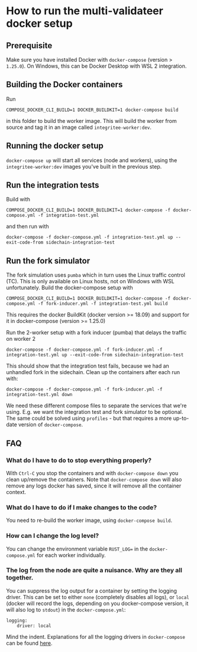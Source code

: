 #  How to run the multi-validateer docker setup

## Prerequisite

Make sure you have installed Docker with `docker-compose` (version > `1.25.0`). On Windows, this can be Docker Desktop with WSL 2 integration.

## Building the Docker containers

Run
```
COMPOSE_DOCKER_CLI_BUILD=1 DOCKER_BUILDKIT=1 docker-compose build
```
in this folder to build the worker image. This will build the worker from source and tag it in an image called `integritee-worker:dev`.

## Running the docker setup

`docker-compose up` will start all services (node and workers), using the `integritee-worker:dev` images you've built in the previous step.

## Run the integration tests
Build with
```
COMPOSE_DOCKER_CLI_BUILD=1 DOCKER_BUILDKIT=1 docker-compose -f docker-compose.yml -f integration-test.yml
```
and then run with
```
docker-compose -f docker-compose.yml -f integration-test.yml up --exit-code-from sidechain-integration-test
```

## Run the fork simulator
The fork simulation uses `pumba` which in turn uses the Linux traffic control (TC). This is only available on Linux hosts, not on Windows with WSL unfortunately.
Build the docker-compose setup with
```
COMPOSE_DOCKER_CLI_BUILD=1 DOCKER_BUILDKIT=1 docker-compose -f docker-compose.yml -f fork-inducer.yml -f integration-test.yml build
```

This requires the docker BuildKit (docker version >= 18.09) and support for it in docker-compose (version >= 1.25.0)

Run the 2-worker setup with a fork inducer (pumba) that delays the traffic on worker 2
```
docker-compose -f docker-compose.yml -f fork-inducer.yml -f integration-test.yml up --exit-code-from sidechain-integration-test
```

This should show that the integration test fails, because we had an unhandled fork in the sidechain. Clean up the containers after each run with:
```
docker-compose -f docker-compose.yml -f fork-inducer.yml -f integration-test.yml down
```

We need these different compose files to separate the services that we're using. E.g. we want the integration test and fork simulator to be optional. The same could be solved using `profiles` - but that requires a more up-to-date version of `docker-compose`.

## FAQ
### What do I have to do to stop everything properly?
With `Ctrl-C` you stop the containers and with `docker-compose down` you clean up/remove the containers. Note that `docker-compose down` will also remove any logs docker has saved, since it will remove all the container context.

### What do I have to do if I make changes to the code?
You need to re-build the worker image, using `docker-compose build`.

### How can I change the log level?
You can change the environment variable `RUST_LOG=` in the `docker-compose.yml` for each worker individually.

### The log from the node are quite a nuisance. Why are they all together.
You can suppress the log output for a container by setting the logging driver. This can be set to either `none` (completely disables all logs), or `local` (docker will record the logs, depending on you docker-compose version, it will also log to `stdout`) in the `docker-compose.yml`:
```
logging:
    driver: local
```
Mind the indent. Explanations for all the logging drivers in `docker-compose` can be found [here](https://docs.docker.com/config/containers/logging/local/).